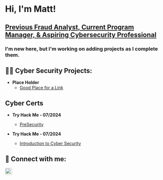 <h1>Hi, I'm Matt! <br/> </h1>
<h2><a href="https://www.linkedin.com/in/Matt-to-morrow/"> Previous Fraud Analyst, Current Program Manager, & Aspiring Cybersecurity Professional</a> </h2>

<h3>I'm new here, but I'm working on adding projects as I complete them.</h3>

<h2>👨‍💻 Cyber Security Projects:</h2>

- <b>Place Holder </b>
  - [Good Place for a Link](https://github.com/joshmadakor1/Algorithms-Practice)


<h2>Cyber Certs</h2>

- <b>Try Hack Me - 07/2024 </b>
  - [PreSecurity](https://tryhackme-certificates.s3-eu-west-1.amazonaws.com/THM-LUUOYBASYX.png)
 
- <b>Try Hack Me - 07/2024 </b>
  - [Introduction to Cyber Security](https://tryhackme-certificates.s3-eu-west-1.amazonaws.com/THM-GD3IFRA97T.png)
    
<h2> 🤳 Connect with me:</h2>


[<img align="left" alt="JoshMadakor | LinkedIn" width="22px" src="https://cdn.jsdelivr.net/npm/simple-icons@v3/icons/linkedin.svg" />][linkedin]



[linkedin]: https://linkedin.com/in/matt.to.morrow/

<!--
 is a ✨ _special_ ✨ repository because its `README.md` (this file) appears on your GitHub profile.

Here are some ideas to get you started:

- 🔭 I’m currently working on ...
- 🌱 I’m currently learning ...
- 👯 I’m looking to collaborate on ...
- 🤔 I’m looking for help with ...
- 💬 Ask me about ...
- 📫 How to reach me: ...
- 😄 Pronouns: ...
- ⚡ Fun fact: ...
-->
